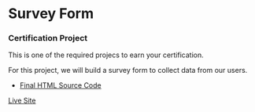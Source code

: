 # Survey Form

### Certification Project

This is one of the required projecs to earn your certification.

For this project, we will build a survey form to collect data from our users.

- [Final HTML Source Code](https://github.com/CERTIFIED2003/freeCodeCamp-Solutions/blob/main/Responsive%20Web%20Design/05-Survey%20Form/SurveyForm.html)

[Live Site](https://SurveyForm.certified2003.repl.co)
